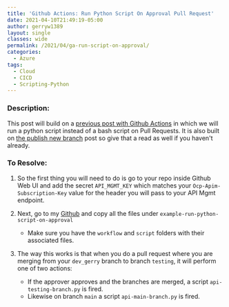 ```yaml
---
title: 'Github Actions: Run Python Script On Approval Pull Request'
date: 2021-04-10T21:49:19-05:00
author: gerryw1389
layout: single
classes: wide
permalink: /2021/04/ga-run-script-on-approval/
categories:
  - Azure
tags:
  - Cloud
  - CICD
  - Scripting-Python
---
```

<!--more-->

### Description:

This post will build on a [previous post with Github Actions](https://automationadmin.com/2020/08/github-actions-search-for-string) in which we will run a python script instead of a bash script on Pull Requests. It is also built on [the publish new branch](https://automationadmin.com/2021/03/git-publish-new-branch/) post so give that a read as well if you haven't already.

### To Resolve:

1. So the first thing you will need to do is go to your repo inside Github Web UI and add the secret `API_MGMT_KEY` which matches your `Ocp-Apim-Subscription-Key` value for the header you will pass to your API Mgmt endpoint.

2. Next, go to my [Github](https://github.com/gerryw1389/python/tree/main/scripts/example-run-python-script-on-approval/.github) and copy all the files under `example-run-python-script-on-approval`

   - Make sure you have the `workflow` and `script` folders with their associated files.

3. The way this works is that when you do a pull request where you are merging from your `dev_gerry` branch to branch `testing`, it will perform one of two actions:
   - If the approver approves and the branches are merged, a script `api-testing-branch.py` is fired.
   - Likewise on branch `main` a script `api-main-branch.py` is fired.
